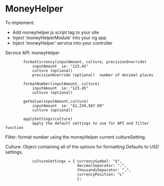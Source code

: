 # MoneyHelper

To implement:

- Add moneyhelper.js script tag to your site
- Inject 'moneyHelperModule' into your ng app
- Inject 'moneyHelper' service into your controller

Service API:  moneyHelper 


            formatCurrency(inputAmount, culture, precisionOverride)
            	inputAmount  ie: "123.45"
            	culture (optional)
            	precisionOverride (optional)  number of decimal places

            formatNumber(inputAmount, culture)
            	inputAmount  ie: "123.45"
            	culture (optional)

            getValue(inputAmount,culture)
            	inputAmount  ie: "$1,234,567.89"
            	culture (optional)

            applySettings(culture)
                apply the default settings to use for API and filter function

 Filter:    format number using the moneyHelper current cultureSetting.



 Culture:	Object containing all of the options for formatting
 			Defaults to USD settings.
 			
 			    cultureSettings = { currencySymbol: "$",
						            decimalSeparator: ".",
						            thousandsSeparator: ",",
						            currencyPosition: "L"
							        };
